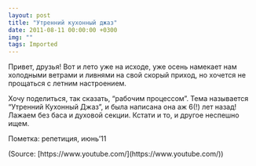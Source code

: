 ```yaml
---
layout: post
title: "Утренний кухонный джаз"
date: 2011-08-11 00:00:00 +0300
img: ""
tags: Imported
---
```


Привет, друзья! Вот и лето уже на исходе, уже оcень намекает нам холодными ветрами и ливнями на свой скорый приход, но хочется не прощаться с летним настроением.

Хочу поделиться, так сказать, “рабочим процессом”. Тема называется “Утренний Кухонный Джаз”, и была написана она аж 6(!) лет назад! Лажаем без баса и духовой секции. Кстати и то, и другое неспешно ищем.

Пометка: репетиция, июнь’11

<div class="attribution">(<span>Source:</span> [https://www.youtube.com/](https://www.youtube.com/))</div>